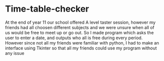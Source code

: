 # Time-table-checker
At the end of year 11 our school offered A level taster session, however my friends had all choosen different subjects and we were unsure when all of us would be free to meet up or go out.
So I made program which asks the user to enter a date, and outputs who all is free during every period.
However since not all my friends were familiar with python, I had to make an interface using Tkinter so that all my friends could use my program without any issue
